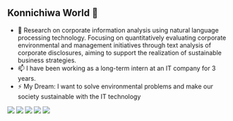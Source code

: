 ## Konnichiwa World 👋

<!--
**TaichiEto/TaichiEto** is a ✨ _special_ ✨ repository because its `README.md` (this file) appears on your GitHub profile.

Here are some ideas to get you started:

- 🔭 I’m currently working on ...
- 🌱 I’m currently learning ...
- 👯 I’m looking to collaborate on ...
- 🤔 I’m looking for help with ...
- 💬 Ask me about ...
- 📫 How to reach me: ...
- 😄 Pronouns: ...
- ⚡ Fun fact: ...
-->

- 🔭 Research on corporate information analysis using natural language processing technology. Focusing on quantitatively evaluating corporate environmental and management initiatives through text analysis of corporate disclosures, aiming to support the realization of sustainable business strategies.
- 📫 I have been working as a long-term intern at an IT company for 3 years.
- ⚡ My Dream: I want to solve environmental problems and make our society sustainable with the IT technology

![](http://github-profile-summary-cards2-git-main-taichietos-projects.vercel.app/api/cards/profile-details?username=TaichiEto&theme=algolia)
![](http://github-profile-summary-cards2-git-main-taichietos-projects.vercel.app/api/cards/stats?username=TaichiEto&theme=algolia)
![](http://github-profile-summary-cards2-git-main-taichietos-projects.vercel.app/api/cards/repos-per-language?username=TaichiEto&theme=algolia)
![](http://github-profile-summary-cards2-git-main-taichietos-projects.vercel.app/api/cards/most-commit-language?username=TaichiEto&theme=algolia)
![](http://github-profile-summary-cards2-git-main-taichietos-projects.vercel.app/api/cards/productive-time?username=TaichiEto&theme=algolia&utcOffset=9)
